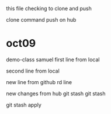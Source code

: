 this file checking to clone and push

clone command push on hub

# oct09
demo-class
samuel 
first line from local

second line from local


new line from github
rd line


new changes from hub
git stash
git stash



git stash apply
